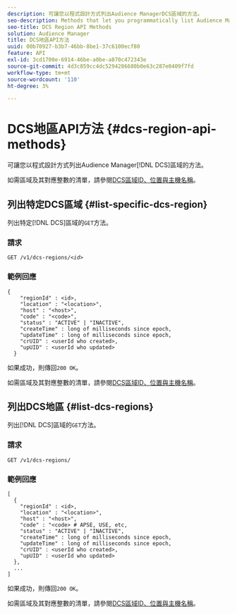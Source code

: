 ```yaml
---
description: 可讓您以程式設計方式列出Audience ManagerDCS區域的方法。
seo-description: Methods that let you programmatically list Audience Manager DCS regions.
seo-title: DCS Region API Methods
solution: Audience Manager
title: DCS地區API方法
uuid: 00b70927-b3b7-46bb-8be1-37c6100ecf80
feature: API
exl-id: 3cd1700e-6914-46be-a0be-a870c472343e
source-git-commit: 4d3c859cc4dc5294286680b0e63c287e0409f7fd
workflow-type: tm+mt
source-wordcount: '110'
ht-degree: 3%

---
```


# DCS地區API方法 {#dcs-region-api-methods}

可讓您以程式設計方式列出Audience Manager[!DNL DCS]區域的方法。

<!-- c_rest_api_regions.xml -->

如需區域及其對應整數的清單，請參閱[DCS區域ID、位置與主機名稱](../../api/dcs-intro/dcs-api-reference/dcs-regions.md)。

## 列出特定DCS區域 {#list-specific-dcs-region}

列出特定[!DNL DCS]區域的`GET`方法。

<!-- r_rest_api_regions_list_specific.xml -->

### 請求

`GET /v1/dcs-regions/`*`<id>`*

### 範例回應

```
{ 
    "regionId" : <id>, 
    "location" : "<location>",
    "host" : "<host>",
    "code" : "<code>",
    "status" : "ACTIVE" | "INACTIVE",
    "createTime" : long of milliseconds since epoch,
    "updateTime" : long of milliseconds since epoch,
    "crUID" : <userId who created>,
    "upUID" : <userId who updated>
  }
```

如果成功，則傳回`200 OK`。

如需區域及其對應整數的清單，請參閱[DCS區域ID、位置與主機名稱](../../api/dcs-intro/dcs-api-reference/dcs-regions.md)。

## 列出DCS地區 {#list-dcs-regions}

列出[!DNL DCS]區域的`GET`方法。

<!-- r_rest_api_regions_list.xml -->

### 請求

`GET /v1/dcs-regions/`

### 範例回應

```
[
  { 
    "regionId" : <id>, 
    "location" : "<location>",
    "host" : "<host>",
    "code" : "<code> # APSE, USE, etc,
    "status" : "ACTIVE" | "INACTIVE",
    "createTime" : long of milliseconds since epoch,
    "updateTime" : long of milliseconds since epoch,
    "crUID" : <userId who created>,
    "upUID" : <userId who updated>
  },
  ...
]
```

如果成功，則傳回`200 OK`。

如需區域及其對應整數的清單，請參閱[DCS區域ID、位置與主機名稱](../../api/dcs-intro/dcs-api-reference/dcs-regions.md)。

